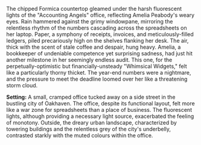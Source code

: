 The chipped Formica countertop gleamed under the harsh fluorescent lights of the "Accounting Angels" office, reflecting Amelia Peabody's weary eyes.  Rain hammered against the grimy windowpane, mirroring the relentless rhythm of the numbers cascading across the spreadsheets on her laptop.  Paper, a symphony of receipts, invoices, and meticulously-filled ledgers, piled precariously high on the shelves flanking her desk.  The air, thick with the scent of stale coffee and despair, hung heavy.  Amelia, a bookkeeper of undeniable competence yet surprising sadness, had just hit another milestone in her seemingly endless audit.  This one, for the perpetually-optimistic but financially-unsteady "Whimsical Widgets," felt like a particularly thorny thicket.  The year-end numbers were a nightmare, and the pressure to meet the deadline loomed over her like a threatening storm cloud.


**Setting:** A small, cramped office tucked away on a side street in the bustling city of Oakhaven.  The office, despite its functional layout, felt more like a war zone for spreadsheets than a place of business.  The fluorescent lights, although providing a necessary light source, exacerbated the feeling of monotony. Outside, the dreary urban landscape, characterized by towering buildings and the relentless grey of the city's underbelly, contrasted starkly with the muted colours within the office.
